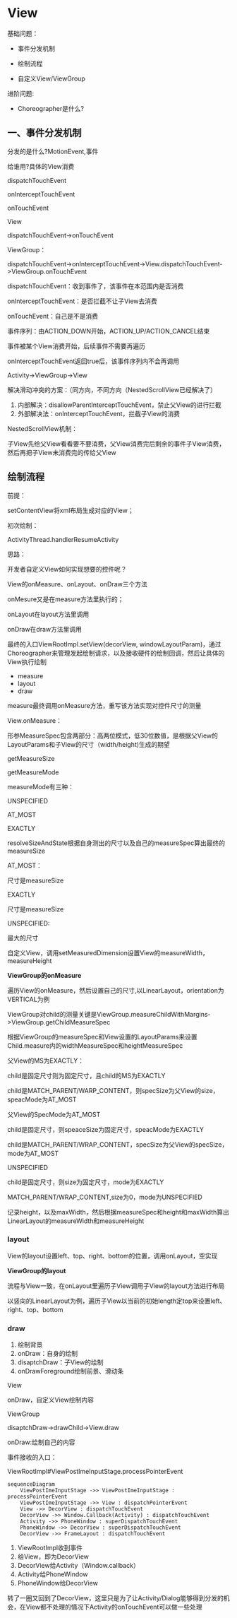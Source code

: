 # View

基础问题：

- 事件分发机制

- 绘制流程

- 自定义View/ViewGroup

进阶问题:

- Choreographer是什么?

## 一、事件分发机制

分发的是什么?MotionEvent,事件

给谁用?具体的View消费

dispatchTouchEvent

onInterceptTouchEvent

onTouchEvent

View

dispatchTouchEvent->onTouchEvent

ViewGroup：

dispatchTouchEvent->onInterceptTouchEvent->View.dispatchTouchEvent->ViewGroup.onTouchEvent

dispatchTouchEvent：收到事件了，该事件在本范围内是否消费

onInterceptTouchEvent：是否拦截不让子View去消费

onTouchEvent：自己是不是消费

事件序列：由ACTION_DOWN开始，ACTION_UP/ACTION_CANCEL结束

事件被某个View消费开始，后续事件不需要再遍历

onInterceptTouchEvent返回true后，该事件序列内不会再调用

Activity->ViewGroup->View

解决滑动冲突的方案：（同方向，不同方向（NestedScrollView已经解决了）

1. 内部解决：disallowParentInterceptTouchEvent，禁止父View的进行拦截
2. 外部解决法：onInterceptTouchEvent，拦截子View的消费

NestedScrollView机制：

子View先给父View看看要不要消费，父View消费完后剩余的事件子View消费，然后再把子View未消费完的传给父View

## 绘制流程

前提：

setContentView将xml布局生成对应的View；

初次绘制：

ActivityThread.handlerResumeActivity

思路：

开发者自定义View如何实现想要的控件呢？

View的onMeasure、onLayout、onDraw三个方法

onMesure又是在measure方法里执行的；

onLayout在layout方法里调用

onDraw在draw方法里调用

最终的入口ViewRootImpl.setView(decorView, windowLayoutParam)，通过Choreographer来管理发起绘制请求，以及接收硬件的绘制回调，然后让具体的View执行绘制

- measure
- layout
- draw

measure最终调用onMeasure方法，重写该方法实现对控件尺寸的测量

View.onMeasure：

形参MeasureSpec包含两部分：高两位模式，低30位数值，是根据父View的LayoutParams和子View的尺寸（width/height)生成的期望

getMeasureSize

getMeasureMode

measureMode有三种：

UNSPECIFIED

AT_MOST

EXACTLY

resolveSizeAndState根据自身测出的尺寸以及自己的measureSpec算出最终的measureSize

AT_MOST：

尺寸是measureSize

EXACTLY

尺寸是measureSize

UNSPECIFIED:

最大的尺寸

自定义View，调用setMeasuredDimension设置View的measureWidth，measureHeight

**ViewGroup的onMeasure**

遍历View的onMeasure，然后设置自己的尺寸,以LinearLayout，orientation为VERTICAL为例

ViewGroup对child的测量关键是ViewGroup.measureChildWithMargins->ViewGroup.getChildMeasureSpec

根据ViewGroup的measureSpec和View设置的LayoutParams来设置Child.measure内的widthMeasureSpec和heightMeasureSpec

父View的MS为EXACTLY：

child是固定尺寸则为固定尺寸，且child的MS为EXACTLY

child是MATCH_PARENT/WARP_CONTENT，则specSize为父View的size，speacMode为AT_MOST

父View的SpecMode为AT_MOST

child是固定尺寸，则speaceSize为固定尺寸，speacMode为EXACTLY

child是MATCH_PARENT/WRAP_CONTENT，specSize为父View的specSize，mode为AT_MOST

UNSPECIFIED

child是固定尺寸，则size为固定尺寸，mode为EXACTLY

MATCH_PARENT/WRAP_CONTENT,size为0，mode为UNSPECIFIED

记录height，以及maxWidth，然后根据measureSpec和height和maxWidth算出LinearLayout的measureWidth和measureHeight

### layout

View的layout设置left、top、right、bottom的位置，调用onLayout，空实现

**ViewGroup的layout**

流程与View一致，在onLayout里遍历子View调用子View的layout方法进行布局

以竖向的LinearLayout为例，遍历子View以当前的初始length定top来设置left、right、top、bottom

### draw

1. 绘制背景
2. onDraw：自身的绘制
3. disaptchDraw：子View的绘制
4. onDrawForeground绘制前景、滑动条

View

onDraw，自定义View绘制内容

ViewGroup

disaptchDraw->drawChild->View.draw

onDraw:绘制自己的内容

事件接收的入口：

ViewRootImpl#ViewPostImeInputStage.processPointerEvent

```mermaid
sequenceDiagram
	ViewPostImeInputStage ->> ViewPostImeInputStage : processPointerEvent
	ViewPostImeInputStage ->> View : dispatchPointerEvent
	View ->> DecorView : dispatchTouchEvent
	DecorView ->> Window.Callback(Activity) : dispatchTouchEvent
	Activity ->> PhoneWindow : superDispatchTouchEvent
	PhoneWindow ->> DecorView : superDispatchTouchEvent
	DecorView ->> FrameLayout : dispatchTouchEvent
```

1. ViewRootImpl收到事件
2. 给View，即为DecorView
3. DecorView给Activity（Window.callback）
4. Activity给PhoneWindow
5. PhoneWindow给DecorView

转了一圈又回到了DecorView，这里只是为了让Activity/Dialog能够得到分发的机会，在View都不处理的情况下Activity的onTouchEvent可以做一些处理

